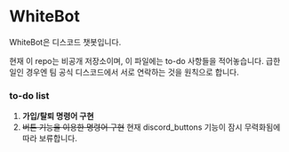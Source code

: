 # WhiteBot
WhiteBot은 디스코드 챗봇입니다.

현재 이 repo는 비공개 저장소이며, 이 파일에는 to-do 사항들을 적어놓습니다. 급한 일인 경우엔 팀 공식 디스코드에서 서로 연락하는 것을 원칙으로 합니다.

### to-do list
1. **가입/탈퇴 명령어 구현**
2. ~~버튼 기능을 이용한 명령어 구현~~ 현재 discord_buttons 기능이 잠시 무력화됨에 따라 보류합니다.
